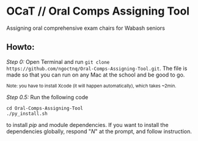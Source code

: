 # OCaT // Oral Comps Assigning Tool
Assigning oral comprehensive exam chairs for Wabash seniors

## Howto:
<i>Step 0:</i> Open Terminal and run ``git clone https://github.com/ngoctnq/Oral-Comps-Assigning-Tool.git``. The file is made so that you can run on any Mac at the school and be good to go.

<sub>Note: you have to install Xcode (it will happen automatically), which takes ~2min.</sub>

<i>Step 0.5:</i> Run the following code

```
cd Oral-Comps-Assigning-Tool
./py_install.sh
```

to install <i>pip</i> and module dependencies. If you want to install the dependencies globally, respond "<i>N</i>" at the prompt, and follow instruction.
